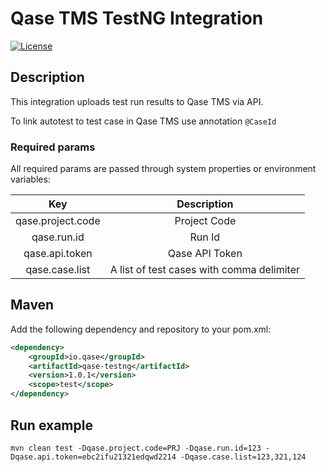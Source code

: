 # Qase TMS TestNG Integration #
[![License](https://lxgaming.github.io/badges/License-Apache%202.0-blue.svg)](https://www.apache.org/licenses/LICENSE-2.0)

## Description ##
This integration uploads test run results to Qase TMS via API.

To link autotest to test case in Qase TMS use annotation `@CaseId`

### Required params ###
All required params are passed through system properties or environment variables:

|  Key     | Description |
| :----------: | :----------: |
| qase.project.code | Project Code |
| qase.run.id       | Run Id |
| qase.api.token    | Qase API Token |
| qase.case.list    | A list of test cases with comma delimiter |

## Maven ##

Add the following dependency and repository to your pom.xml:
```xml
<dependency>
    <groupId>io.qase</groupId>
    <artifactId>qase-testng</artifactId>
    <version>1.0.1</version>
    <scope>test</scope>
</dependency>
```

## Run example ##

```
mvn clean test -Dqase.project.code=PRJ -Dqase.run.id=123 -Dqase.api.token=ebc2ifu21321edqwd2214 -Dqase.case.list=123,321,124
```
